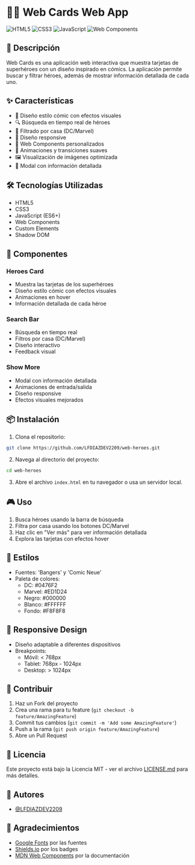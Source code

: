 # 🦸‍♂️ Web Cards Web App

![HTML5](https://img.shields.io/badge/HTML5-E34F26?style=for-the-badge&logo=html5&logoColor=white)
![CSS3](https://img.shields.io/badge/CSS3-1572B6?style=for-the-badge&logo=css3&logoColor=white)
![JavaScript](https://img.shields.io/badge/JavaScript-F7DF1E?style=for-the-badge&logo=javascript&logoColor=black)
![Web Components](https://img.shields.io/badge/Web%20Components-2C3E50?style=for-the-badge&logo=webcomponents.org&logoColor=white)

## 📝 Descripción

Web Cards es una aplicación web interactiva que muestra tarjetas de superhéroes con un diseño inspirado en cómics. La aplicación permite buscar y filtrar héroes, además de mostrar información detallada de cada uno.

## ✨ Características

- 🎨 Diseño estilo cómic con efectos visuales
- 🔍 Búsqueda en tiempo real de héroes
- 🏢 Filtrado por casa (DC/Marvel)
- 📱 Diseño responsive
- 🎯 Web Components personalizados
- 💫 Animaciones y transiciones suaves
- 🖼️ Visualización de imágenes optimizada
- 📖 Modal con información detallada

## 🛠️ Tecnologías Utilizadas

- HTML5
- CSS3
- JavaScript (ES6+)
- Web Components
- Custom Elements
- Shadow DOM

## 🚀 Componentes

### Heroes Card
- Muestra las tarjetas de los superhéroes
- Diseño estilo cómic con efectos visuales
- Animaciones en hover
- Información detallada de cada héroe

### Search Bar
- Búsqueda en tiempo real
- Filtros por casa (DC/Marvel)
- Diseño interactivo
- Feedback visual

### Show More
- Modal con información detallada
- Animaciones de entrada/salida
- Diseño responsive
- Efectos visuales mejorados

## 📦 Instalación

1. Clona el repositorio:
```bash
git clone https://github.com/LFDIAZDEV2209/web-heroes.git
```

2. Navega al directorio del proyecto:
```bash
cd web-heroes
```

3. Abre el archivo `index.html` en tu navegador o usa un servidor local.

## 🎮 Uso

1. Busca héroes usando la barra de búsqueda
2. Filtra por casa usando los botones DC/Marvel
3. Haz clic en "Ver más" para ver información detallada
4. Explora las tarjetas con efectos hover

## 🎨 Estilos

- Fuentes: 'Bangers' y 'Comic Neue'
- Paleta de colores:
  - DC: #0476F2
  - Marvel: #ED1D24
  - Negro: #000000
  - Blanco: #FFFFFF
  - Fondo: #F8F8F8

## 📱 Responsive Design

- Diseño adaptable a diferentes dispositivos
- Breakpoints:
  - Móvil: < 768px
  - Tablet: 768px - 1024px
  - Desktop: > 1024px

## 🤝 Contribuir

1. Haz un Fork del proyecto
2. Crea una rama para tu feature (`git checkout -b feature/AmazingFeature`)
3. Commit tus cambios (`git commit -m 'Add some AmazingFeature'`)
4. Push a la rama (`git push origin feature/AmazingFeature`)
5. Abre un Pull Request

## 📄 Licencia

Este proyecto está bajo la Licencia MIT - ver el archivo [LICENSE.md](LICENSE.md) para más detalles.

## 👥 Autores

- [@LFDIAZDEV2209](https://github.com/LFDIAZDEV2209)

## 🙏 Agradecimientos

- [Google Fonts](https://fonts.google.com/) por las fuentes
- [Shields.io](https://shields.io/) por los badges
- [MDN Web Components](https://developer.mozilla.org/en-US/docs/Web/Web_Components) por la documentación
